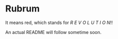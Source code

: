 # Rubrum 
It means red, which stands for _R E V O L U T I O N_!!

An actual README will follow sometime soon.
